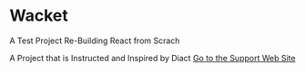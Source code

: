 # Wacket
A Test Project Re-Building React from Scrach


A Project that is Instructed and Inspired by Diact [Go to the Support Web Site](https://github.com/pomber/didact)
